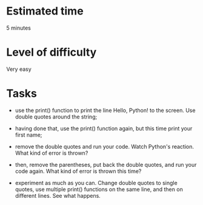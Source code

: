 # Estimated time
5 minutes

# Level of difficulty 
Very easy

# Tasks

* use the print() function to print the line Hello, Python! to the screen. Use double quotes around the string;

* having done that, use the print() function again, but this time print your first name;

* remove the double quotes and run your code. Watch Python's reaction. What kind of error is thrown?

* then, remove the parentheses, put back the double quotes, and run your code again. What kind of error is thrown this time?

* experiment as much as you can. Change double quotes to single quotes, use multiple print() functions on the same line, and then on different lines. See what happens.

